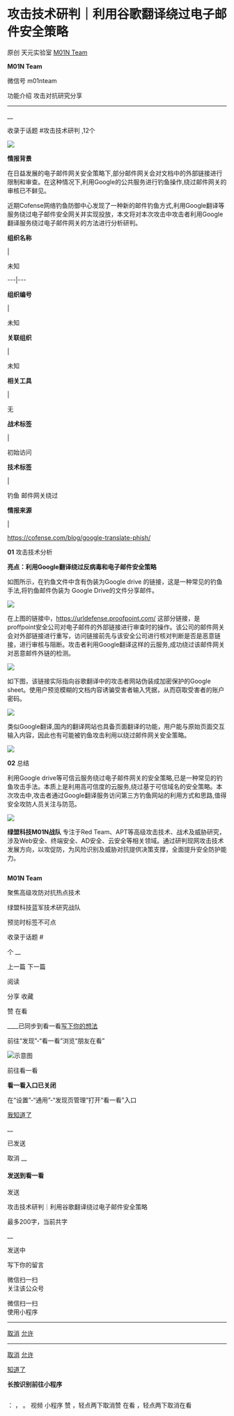 #  攻击技术研判｜利用谷歌翻译绕过电子邮件安全策略

原创 天元实验室  [ M01N Team ](javascript:void\(0\);)

**M01N Team** ![]()

微信号 m01nteam

功能介绍 攻击对抗研究分享

____

__

收录于话题 #攻击技术研判 ,12个

![](https://raw.githubusercontent.com/tuchuang9/tc1/refs/heads/main/public/20210830183532.png)

**情报背景**

在日益发展的电子邮件网关安全策略下,部分邮件网关会对文档中的外部链接进行限制和审查。在这种情况下,利用Google的公共服务进行钓鱼操作,绕过邮件网关的审核已不鲜见。

近期Cofense网络钓鱼防御中心发现了一种新的邮件钓鱼方式,利用Google翻译等服务绕过电子邮件安全网关并实现投放，本文将对本次攻击中攻击者利用Google翻译服务绕过电子邮件网关的方法进行分析研判。

  

 **组织名称**

|

未知  
  
---|---  
  
 **组织编号**

|

未知  
  
 **关联组织**

|

未知  
  
 **相关工具**

|

无  
  
 **战术标签**

|

初始访问  
  
 **技术标签**

|

钓鱼 邮件网关绕过  
  
 **情报来源**

|

https://cofense.com/blog/google-translate-phish/  
  
  

  

 **01** 攻击技术分析

 **亮点：利用Google翻译绕过反病毒和电子邮件安全策略**

如图所示，在钓鱼文件中含有伪装为Google drive 的链接，这是一种常见的钓鱼手法,将钓鱼邮件伪装为 Google Drive的文件分享邮件。

![](https://raw.githubusercontent.com/tuchuang9/tc1/refs/heads/main/public/20210830183533.png)

  

在上图的链接中，https://urldefense.proofpoint.com/
这部分链接，是proffpoint安全公司对电子邮件的外部链接进行审查时的操作。该公司的邮件网关会对外部链接进行重写，访问链接前先与该安全公司进行核对判断是否是恶意链接，进行审核与阻断。攻击者利用Google翻译这样的云服务,成功绕过该邮件网关对恶意邮件外链的检测。

![](https://raw.githubusercontent.com/tuchuang9/tc1/refs/heads/main/public/20210830183534.png)

  

如下图，该链接实际指向谷歌翻译中的攻击者网站伪装成加密保护的Google sheet。使用户预览模糊的文档内容诱骗受害者输入凭据，从而窃取受害者的账户密码。

![](https://raw.githubusercontent.com/tuchuang9/tc1/refs/heads/main/public/20210830183535.png)

  

类似Google翻译,国内的翻译网站也具备页面翻译的功能，用户能与原始页面交互输入内容，因此也有可能被钓鱼攻击利用以绕过邮件网关安全策略。

![](https://raw.githubusercontent.com/tuchuang9/tc1/refs/heads/main/public/20210830183537.png)

  

  

 **02** 总结

利用Google
drive等可信云服务绕过电子邮件网关的安全策略,已是一种常见的钓鱼攻击手法。本质上是利用高可信度的云服务,绕过基于可信域名的安全策略。本次攻击中,攻击者通过Google翻译服务访问第三方钓鱼网站的利用方式和思路,值得安全攻防人员关注与防范。

  

  

![](https://raw.githubusercontent.com/tuchuang9/tc1/refs/heads/main/public/20210830183538.png)

 **绿盟科技M01N战队** 专注于Red
Team、APT等高级攻击技术、战术及威胁研究，涉及Web安全、终端安全、AD安全、云安全等相关领域。通过研判现网攻击技术发展方向，以攻促防，为风险识别及威胁对抗提供决策支撑，全面提升安全防护能力。

  

![]()

 **M01N Team**

聚焦高级攻防对抗热点技术

绿盟科技蓝军技术研究战队

  

预览时标签不可点

收录于话题 #

个 __

上一篇 下一篇

阅读

分享 收藏

赞 在看

____已同步到看一看[写下你的想法](javascript:;)

前往“发现”-“看一看”浏览“朋友在看”

![示意图](//res.wx.qq.com/mmbizwap/zh_CN/htmledition/images/pic/appmsg/pic_like_comment55871f.png)

前往看一看

**看一看入口已关闭**

在“设置”-“通用”-“发现页管理”打开“看一看”入口

[我知道了](javascript:;)

__

已发送

取消 __

####  发送到看一看

发送

攻击技术研判｜利用谷歌翻译绕过电子邮件安全策略

最多200字，当前共字

__

发送中

写下你的留言

微信扫一扫  
关注该公众号

微信扫一扫  
使用小程序

****

[取消](javascript:void\(0\);) [允许](javascript:void\(0\);)

****

[取消](javascript:void\(0\);) [允许](javascript:void\(0\);)

[知道了](javascript:;)

**长按识别前往小程序**

![]()

： ， 。 视频 小程序 赞 ，轻点两下取消赞 在看 ，轻点两下取消在看

